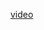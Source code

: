 <a href="https://drive.google.com/file/d/1RgXnKQOUKy0cf4i04DrwKY9V4kL6Hud5/view?usp=sharing">video</a>

